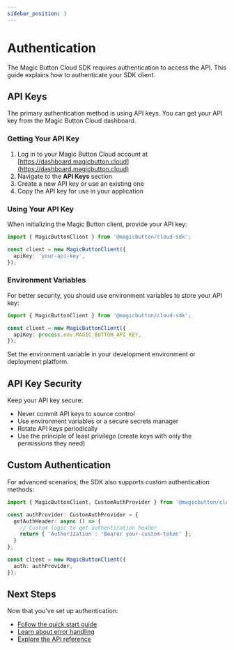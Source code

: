```yaml
---
sidebar_position: 3
---
```


# Authentication

The Magic Button Cloud SDK requires authentication to access the API. This guide explains how to authenticate your SDK client.

## API Keys

The primary authentication method is using API keys. You can get your API key from the Magic Button Cloud dashboard.

### Getting Your API Key

1. Log in to your Magic Button Cloud account at [https://dashboard.magicbutton.cloud](https://dashboard.magicbutton.cloud)
2. Navigate to the **API Keys** section
3. Create a new API key or use an existing one
4. Copy the API key for use in your application

### Using Your API Key

When initializing the Magic Button client, provide your API key:

```typescript
import { MagicButtonClient } from '@magicbutton/cloud-sdk';

const client = new MagicButtonClient({
  apiKey: 'your-api-key',
});
```

### Environment Variables

For better security, you should use environment variables to store your API key:

```typescript
import { MagicButtonClient } from '@magicbutton/cloud-sdk';

const client = new MagicButtonClient({
  apiKey: process.env.MAGIC_BUTTON_API_KEY,
});
```

Set the environment variable in your development environment or deployment platform.

## API Key Security

Keep your API key secure:

- Never commit API keys to source control
- Use environment variables or a secure secrets manager
- Rotate API keys periodically
- Use the principle of least privilege (create keys with only the permissions they need)

## Custom Authentication

For advanced scenarios, the SDK also supports custom authentication methods:

```typescript
import { MagicButtonClient, CustomAuthProvider } from '@magicbutton/cloud-sdk';

const authProvider: CustomAuthProvider = {
  getAuthHeader: async () => {
    // Custom logic to get authentication header
    return { 'Authorization': 'Bearer your-custom-token' };
  }
};

const client = new MagicButtonClient({
  auth: authProvider,
});
```

## Next Steps

Now that you've set up authentication:

- [Follow the quick start guide](quick-start)
- [Learn about error handling](/docs/guides/error-handling)
- [Explore the API reference](/docs/api/overview)